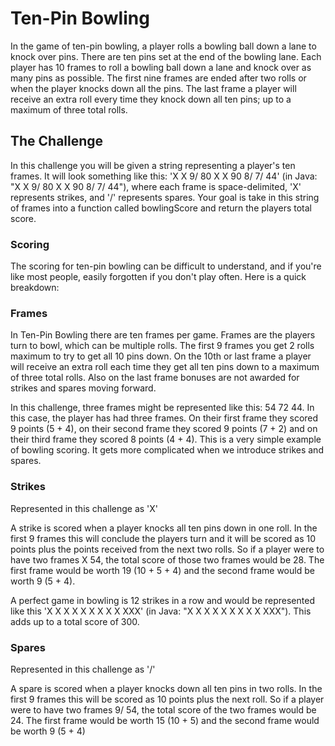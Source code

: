 # Ten-Pin Bowling
In the game of ten-pin bowling, a player rolls a bowling ball down a lane to knock over pins. There are ten pins set at the end of the bowling lane. Each player has 10 frames to roll a bowling ball down a lane and knock over as many pins as possible. The first nine frames are ended after two rolls or when the player knocks down all the pins. The last frame a player will receive an extra roll every time they knock down all ten pins; up to a maximum of three total rolls.

## The Challenge
In this challenge you will be given a string representing a player's ten frames. It will look something like this: 'X X 9/ 80 X X 90 8/ 7/ 44' (in Java: "X X 9/ 80 X X 90 8/ 7/ 44"), where each frame is space-delimited, 'X' represents strikes, and '/' represents spares. Your goal is take in this string of frames into a function called bowlingScore and return the players total score.

### Scoring
The scoring for ten-pin bowling can be difficult to understand, and if you're like most people, easily forgotten if you don't play often. Here is a quick breakdown:

### Frames
In Ten-Pin Bowling there are ten frames per game. Frames are the players turn to bowl, which can be multiple rolls. The first 9 frames you get 2 rolls maximum to try to get all 10 pins down. On the 10th or last frame a player will receive an extra roll each time they get all ten pins down to a maximum of three total rolls. Also on the last frame bonuses are not awarded for strikes and spares moving forward.

In this challenge, three frames might be represented like this: 54 72 44. In this case, the player has had three frames. On their first frame they scored 9 points (5 + 4), on their second frame they scored 9 points (7 + 2) and on their third frame they scored 8 points (4 + 4). This is a very simple example of bowling scoring. It gets more complicated when we introduce strikes and spares.

### Strikes
Represented in this challenge as 'X'

A strike is scored when a player knocks all ten pins down in one roll. In the first 9 frames this will conclude the players turn and it will be scored as 10 points plus the points received from the next two rolls. So if a player were to have two frames X 54, the total score of those two frames would be 28. The first frame would be worth 19 (10 + 5 + 4) and the second frame would be worth 9 (5 + 4).

A perfect game in bowling is 12 strikes in a row and would be represented like this 'X X X X X X X X X XXX' (in Java: "X X X X X X X X X XXX"). This adds up to a total score of 300.

### Spares
Represented in this challenge as '/'

A spare is scored when a player knocks down all ten pins in two rolls. In the first 9 frames this will be scored as 10 points plus the next roll. So if a player were to have two frames 9/ 54, the total score of the two frames would be 24. The first frame would be worth 15 (10 + 5) and the second frame would be worth 9 (5 + 4)

